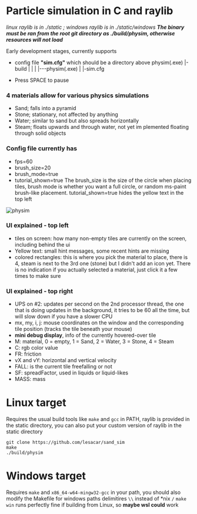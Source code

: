 # Particle simulation in C and raylib
*linux raylib is in ./static ; windows raylib is in ./static/windows*
***The binary must be ran from the root git directory as ./build/physim, otherwise resources will not load***

Early development stages, currently supports 
- config file **"sim.cfg"** which should be a directory above physim(.exe)
 |-build
 |    |
 |    |---physim(.exe)
 |
 |-sim.cfg

- Press SPACE to pause
### 4 materials allow for various physics simulations
- Sand; falls into a pyramid
- Stone; stationary, not affected by anything
- Water; similar to sand but also spreads horizontally
- Steam; floats upwards and through water, not yet im
plemented floating through solid objects 

### Config file currently has 
- fps=60
- brush_size=20
- brush_mode=true
- tutorial_shown=true
The brush_size is the size of the circle when placing tiles, brush mode is whether you want a full circle, or random ms-paint brush-like placement. tutorial_shown=true hides the yellow text in the top left

![physim](https://github.com/lesacar/sand_sim/assets/69954403/51cfbcb8-542a-4df6-81f0-1e4b2af80afe)

### UI explained - top left
- tiles on screen: how many non-empty tiles are currently on the screen, including behind the ui 
- Yellow text: small hint messages, some recent hints are missing 
- colored rectangles: this is where you pick the material to place, there is 4, steam is next to the 3rd one (stone) but I didn't add an icon yet. There is no indication if you actually selected a material, just click it a few times to make sure
### UI explained - top right 
- UPS on #2: updates per second on the 2nd processor thread, the one that is doing updates in the background, it tries to be 60 all the time, but will slow down if you have a slower CPU 
- mx, my, i, j: mouse coordinates on the window and the corresponding tile position (tracks the tile beneath your mouse) 
- **mini debug display**, info of the currently hovered-over tile 
- M: material, 0 = empty, 1 = Sand, 2 = Water, 3 = Stone, 4 = Steam 
- C: rgb color value 
- FR: friction
- vX and vY: horizontal and vertical velocity 
- FALL: is the current tile freefalling or not 
- SF: spreadFactor, used in liquids or liquid-likes
- MASS: mass


# Linux target
Requires the usual build tools like ```make``` and ```gcc``` in PATH, raylib is provided in the static directory, you can also put your custom version of raylib in the static directory
```
git clone https://github.com/lesacar/sand_sim
make
./build/physim
```

# Windows target
Requires ```make``` and ```x86_64-w64-mingw32-gcc``` in your path, you should also modify the Makefile for windows paths delimitires ```\\``` instead of *nix ```/```
```make win``` runs perfectly fine if building from Linux, so **maybe wsl could** work 

